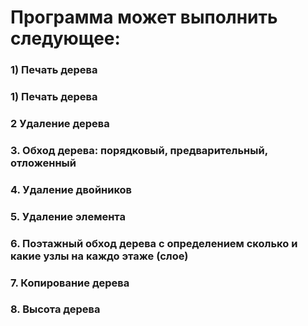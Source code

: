 # Программа может выполнить следующее:
### 1)	Печать дерева
### 1) Печать дерева
### 2 Удаление дерева
### 3. Обход дерева: порядковый, предварительный, отложенный
### 4. Удаление двойников
### 5. Удаление элемента
### 6. Поэтажный обход дерева с определением сколько и какие узлы на каждо этаже (слое)
### 7. Копирование дерева
### 8. Высота дерева
